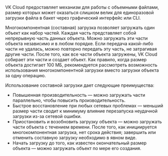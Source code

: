 VK Cloud предоставляет механизм для работы с объемными файлами, размер которых может оказаться слишком велик для единоразовой загрузки файла в бакет через графический интерфейс или CLI.

Многокомпонентная (составная) загрузка позволяет загружать один объект как набор частей. Каждая часть представляет собой непрерывную часть данных объекта. Можно загружать эти части объекта независимо и в любом порядке. Если передача какой-либо части не удалась, можно повторно передать эту часть, не затрагивая другие части. После того, как все части объекта загружены, VK Cloud собирает эти части и создает объект. Как правило, когда размер объекта достигает 100 МБ, рекомендуется рассмотреть возможность использования многокомпонентной загрузки вместо загрузки объекта за одну операцию.

Использование составной загрузки дает следующие преимущества:

- Повышенная производительность — можно загружать части параллельно, чтобы повысить производительность.
- Быстрое восстановление при любых сетевых проблемах — меньший размер части сводит к минимуму влияние перезапуска неудачной загрузки из-за сетевой ошибки.
- Приостановить и возобновить загрузку объекта — можно загружать части объекта с течением времени. После того, как инициируется многокомпонентная загрузка, нет срока действия; завершить или отменить составную загрузку необходимо в явном виде.
- Начать загрузку до того, как известен окончательный размер объекта — можно загружать объект по мере его создания.
